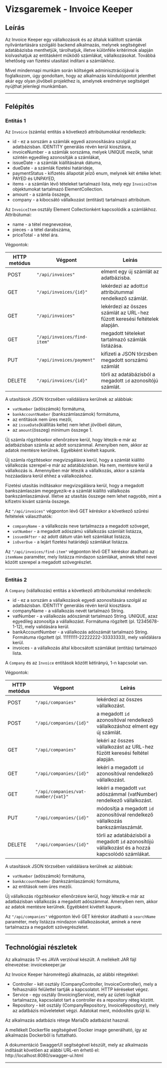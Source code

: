 
# Vizsgaremek - Invoice Keeper

## Leírás

Az Invoice Keeper egy vállalkozások és az általuk kiállított számlák nyilvántartására szolgáló backend alkalmazás,
melynek segítségével adatábázisba menthetjük, tárolhatjuk, illetve különféle kritérimok alapján kiolvashatjuk
az entitásként működő számlákat, vállalkozásokat. Továbbá lehetőség van fizetési utasítást indítani a számlákhoz. 

Mivel mindennapi munkám során költségek adminisztrációjával is foglalkozom, úgy gondoltam, hogy az alkalmazás 
kiindulópontot jelenthet akár egy olyan jövőbeli projekthez is, amelynek eredménye segítséget nyújthat jelenlegi munkámban.

---

## Felépítés

### Entitás 1

Az `Invoice` (számla) entitás a következő attribútumokkal rendelkezik:
	
* id - ez a sorszám a számlák egyedi azonosítására szolgál az adatbázisban. IDENTITY generálás révén kerül kiosztásra,
* invoiceNumber - a számlák sorszáma, melyek UNIQUE mezők, tehát szintén egyedileg azonosítják a számlákat,
* issueDate - a számlák kiállításának dátuma,
* dueDate - a számlák fizetési határideje,
* paymentStatus - kifizetés állapotát jelző enum, melynek két értéke lehet: PAYED és UNPAYED,
* items - a számlán lévő tételeket tartalmazó lista, mely egy `InvoiceItem` objektumokat tartalmazó ElementCollection.
* amount - a számla összege,
* company - a kibocsátó vállalkozást (entitást) tartalmazó attribútum.

Az `InvoiceItem` osztály Element Collectionként kapcsolódik a számlákhoz. Attribútumai:
* name - a tétel megnevezése,
* pieces - a tétel darabszáma,
* priceTotal - a tétel ára.


Végpontok:

| HTTP metódus | Végpont                 	| Leírás                                                                 	 |
| ------------ | ---------------------------| ---------------------------------------------------------------------------|
| POST         | `"/api/invoices"`      	| elment egy új számlát az adatbázisba. 								     |
| GET          | `"/api/invoices/{id}"`  	| lekérdezi az adott`id` attribútummal rendelkező számlát.                 	 |
| GET          | `"/api/invoices"`		 	| lekérdezi az összes számlát az URL-hez fűzott keresési feltételek alapján. |
| GET          | `"/api/invoices/find-item"`| megadott tételeket tartalmazó számlák listázása.							 |	
| PUT          | `"/api/invoices/payment"`  | kifizeti a JSON törzsben megadott sorszámú számlát      	          		 |
| DELETE       | `"/api/invoices/{id}"`  	| törli az adatábázisból a megadott `id` azonosítójú számlát.  	      		 |


A utasítások JSON törzsében validálásra kerülnek az alábbiak:
* `vatNumber` (adószámok) formátuma,
* `bankAccountNumber` (bankszámlaszámok) formátuma,
* az entitások nem üres mezői,
* az `issueDate`(kiállítás kelte) nem lehet jövőbeli dátum,
* az `amount`(összeg) minimum összege 1.

Új számla rögzítésekor ellenőrzésre kerül, hogy létezik-e már az adatbázisban számla az adott sorszámmal. Amenyiben nem, akkor az adatok mentésre
kerülnek. Egyébként kivételt kapunk.

Új számla rögzítésekor megvizsgálásra kerül, hogy a számlát kiállító vállalkozás szerepel-e már az adatábázisban. Ha nem, mentésre kerül a vállalkozás is.
Amennyiben már létezik a vállalkozás, akkor a számla hozzáadásra kerül ehhez a vállalkozáshoz.

Fizetési utasítás indításakor megvizsgálásra kerül, hogy a megadott bankszámlaszám megegyezik-e a számlát kiállító vállalkozás bankszámlaszámával. Illetve az 
utasítás összege nem lehet nagyobb, mint a kifizetni kívánt számla összege.

Az `"/api/invoices"` végponton lévő GET kéréskor a következő szűrési feltételek választhatók:
* `companyName` - a vállalkozás neve tartalmazza a megadott szöveget,
* `vatNumber` - a megadott adószámú vállalkozás számláit listázza,
* `issuedAfter` - az adott dátum után kelt számlákat listázza,
* `isOverDue` - a lejárt fizetési határidejű számlákat listázza.

Az `"/api/invoices/find-item"` végponton lévő GET kéréskor átadható az `itemName` paraméter, mely listázza mindazon számlákat, aminek tétel nevei között szerepel
a megadott szövegrészlet.

---

### Entitás 2

A `Company` (vállalkozás) entitás a következő attribútumokkal rendelkezik:
	
* id - ez a sorszám a vállalkozások egyedi azonosítására szolgál az adatbázisban. IDENTITY generálás révén kerül kiosztásra.
* companyName - a vállalkozás nevét tartalmazó String.
* vatNumber - a vállalkozás adószámát tartalmazó String. UNIQUE, azaz egyedileg azonosítja a vállalkozást. Formátuma rögzített (pl. 12345678-1-12), mely validására kerül.
* bankAccountNumber - a vállalkozás adószámát tartalmazó String. Formátuma rögzített (pl. 11111111-22222222-33333333), mely validálásra kerül.
* invoices - a vállalkozás által kibocsátott számlákat (entitás) tartalmazó lista. 

A `Company` és az `Invoice` entitások között kétirányú, 1-n kapcsolat van.

Végpontok:

| HTTP metódus | Végpont                 			  | Leírás                                                                 							  |
| ------------ | -------------------------------------| --------------------------------------------------------------------------------------------------|
| POST         | `"/api/companies"`        			  | lekérdezi az összes vállalkozást.			                             						  |
| POST         | `"/api/companies/{id}"`   			  | a megadott `id` azonosítóval rendelkező vállalkozáshoz elment egy új számlát.   				  |
| GET 	       | `"/api/companies"`   		 	  	  | lekéri az összes vállalkozást az URL-hez fűzött keresési feltétel alapján.			 			  | 
| GET 	       | `"/api/companies/{id}"`   		 	  | lekéri a megadott `id` azonosítóval rendelkező vállalkozást.   					 				  |
| GET 	       | `"/api/companies/vat-number/{vat}"`  | lekéri a megadott `vat` adószámmal (vatNumber) rendelkező vállalkozást.   					   	  |
| PUT 	       | `"/api/companies/{id}"`   		 	  | módosítja a megadott `id` azonosítóval rendelkező vállalkozás bankszámlaszámát.  				  | 
| DELETE 	   | `"/api/companies/{id}"`   		 	  | törli az adatábázisból a megadott `id` azonosítójú vállalkozást és a hozzá kapcsolódó számlákat.  |


A utasítások JSON törzsében validálásra kerülnek az alábbiak:
* `vatNumber` (adószámok) formátuma,
* `bankAccountNumber` (bankszámlaszámok) formátuma,
* az entitások nem üres mezői.

Új vállalkozás rögzítésekor ellenőrzésre kerül, hogy létezik-e már az adatbázisban vállalkozás a megadott adószámmal. Amenyiben nem, akkor az adatok mentésre
kerülnek. Egyébként kivételt kapunk.

Az `"/api/companies"` végponton lévő GET kéréskor átadható a `searchName` paraméter, mely listázza mindazon vállalkozásokat, aminek a neve tartalmazza a megadott
szövegrészletet.

---

## Technológiai részletek

Az alkalmazás 17-es JAVA verzióval készült. A mellékelt JAR fájl elnevezése: invoicekeeper.jar

Az Invoice Keeper háromrétegű alkalmazás, az alábbi rétegekkel:
* Controller - két osztály (CompanyController, InvoiceController), mely a felhasználói felülettel tartják a kapcsolatot. HTTP kéréseket végez.
* Service - egy osztály (InvoicingService), mely az üzleti logikát tartalmazza, kapcsolatot tart a controller és a repository réteg között.
* Repository - két osztály (CompanyRepository, InvoiceRepository), mely az adatbázis műveleteket végzi. Adatokat ment, módosítés gyűjt ki.

Az alkalmazás adatbázis rétege MariaDb adatbázist használ.

A mellékelt Dockerfile segítségével Docker image generálható, így az alkalmazás Dockerből is futtatható.

A dokumentáció SwaggerUI segítségével készült, mely az alkalmazás indítását követően az alábbi URL-en érhető el: http://localhost:8080/swagger-ui.html







---